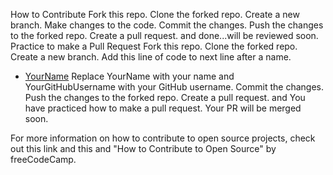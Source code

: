 How to Contribute
Fork this repo.
Clone the forked repo.
Create a new branch.
Make changes to the code.
Commit the changes.
Push the changes to the forked repo.
Create a pull request.
and done...will be reviewed soon.
Practice to make a Pull Request
Fork this repo.
Clone the forked repo.
Create a new branch.
Add this line of code to next line after a name.
- [YourName](https://github.com/YourGitHubUsername)
Replace YourName with your name and YourGitHubUsername with your GitHub username.
Commit the changes.
Push the changes to the forked repo.
Create a pull request.
and You have practiced how to make a pull request.
Your PR will be merged soon.

For more information on how to contribute to open source projects, check out this link and this and "How to Contribute to Open Source" by freeCodeCamp.
